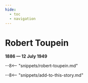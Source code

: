 ```yaml
---
hide:
  - toc
  - navigation 
---
```


# Robert Toupein

**1886 — 12 July 1949**

--8<-- "snippets/robert-toupein.md"

--8<-- "snippets/add-to-this-story.md"